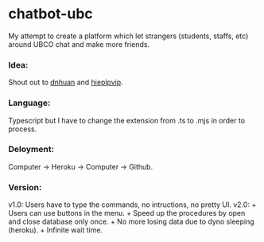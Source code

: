 # chatbot-ubc
My attempt to create a platform which let strangers (students, staffs, etc) around UBCO chat and make more friends.

### Idea:
Shout out to [dnhuan](https://github.com/dnhuan/TDNchat) and [hieplpvip](https://github.com/ptnkchat/ptnkchat).

### Language:
Typescript but I have to change the extension from .ts to .mjs in order to process.

### Deloyment:
Computer -> Heroku -> Computer -> Github.

### Version:
v1.0:   Users have to type the commands, no intructions, no pretty UI.
v2.0:   + Users can use buttons in the menu.
        + Speed up the procedures by open and close database only once.
        + No more losing data due to dyno sleeping (heroku).
        + Infinite wait time.
